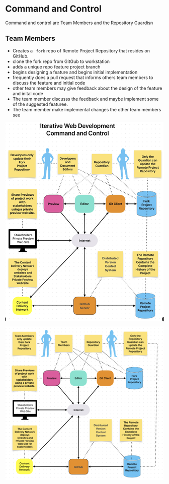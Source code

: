 # Command and Control

Command and control are Team Members and the Repository Guardisn

## Team Members

- Creates a ` fork` repo of Remote Project Repository that resides on GitHub.
- clone the fork repo from GitGub to  workstation
- adds  a unique repo feature project branch
- begins designing a feature and begins initial implementation
- frequently does a pull request that informs others team members to discuss the feature and initial code
- other team members may give feedback about the design of the feature and inital code
- The team member discusss the feedback and maybe implement some of the suggested featuree.
- The team member make implemental changes the other team members see


![Command and Control](/img/command_and_control.jpg)

![CC](img/Command_and_Control.png)
